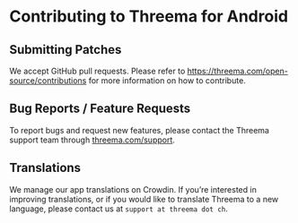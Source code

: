 # Contributing to Threema for Android

## Submitting Patches

We accept GitHub pull requests. Please refer to
<https://threema.com/open-source/contributions>
for more information on how to contribute.

## Bug Reports / Feature Requests

To report bugs and request new features, please contact the Threema support
team through [threema.com/support](https://threema.com/support).

## Translations

We manage our app translations on Crowdin. If you’re interested in
improving translations, or if you would like to translate Threema to a new
language, please contact us at `support at threema dot ch`.
